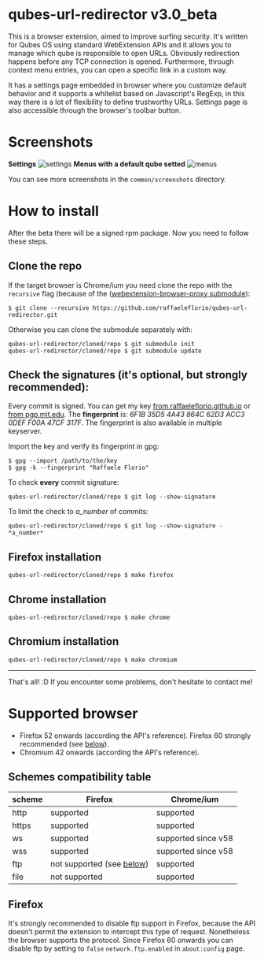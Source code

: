 # qubes-url-redirector v3.0_beta
This is a browser extension, aimed to improve surfing security. It's written for Qubes OS using standard WebExtension APIs and it allows you to manage which qube is responsible to open URLs. Obviously redirection happens before any TCP connection is opened. Furthermore, through context menu entries, you can open a specific link in a custom way.

It has a settings page embedded in browser where you customize default behavior and it supports a whitelist based on Javascript's RegExp, in this way there is a lot of flexibility to define trustworthy URLs. Settings page is also accessible through the browser's toolbar button.

# Screenshots
**Settings**
![settings](https://raw.githubusercontent.com/raffaeleflorio/qubes-url-redirector/master/common/screenshots/settings.png)
**Menus with a default qube setted**
![menus](https://raw.githubusercontent.com/raffaeleflorio/qubes-url-redirector/master/common/screenshots/menus.png)

You can see more screenshots in the `common/screenshots` directory.

# How to install
After the beta there will be a signed rpm package. Now you need to follow these steps.

## Clone the repo

If the target browser is Chrome/ium you need clone the repo with the `recursive` flag (because of the ([webextension-browser-proxy submodule](https://github.com/raffaeleflorio/webextension-browser-proxy)):
```
$ git clone --recursive https://github.com/raffaeleflorio/qubes-url-redirector.git
```
Otherwise you can clone the submodule separately with:
```
qubes-url-redirector/cloned/repo $ git submodule init
qubes-url-redirector/cloned/repo $ git submodule update
```

## Check the signatures (it's optional, but strongly recommended):
Every commit is signed. You can get my key [from raffaeleflorio.github.io](https://raffaeleflorio.github.io/resources/pgp.asc) or [from pgp.mit.edu](https://pgp.mit.edu/pks/lookup?op=get&search=0x0deff00a47cf317f). The **fingerprint** is: _6F1B 35D5 4A43 864C 62D3  ACC3 0DEF F00A 47CF 317F_. The fingerprint is also available in multiple keyserver.

Import the key and verify its fingerprint in gpg:
```
$ gpg --import /path/to/the/key
$ gpg -k --fingerprint "Raffaele Florio"
```

To check **every** commit signature:
```
qubes-url-redirector/cloned/repo $ git log --show-signature
```

To limit the check to *a_number* of commits:
```
qubes-url-redirector/cloned/repo $ git log --show-signature -*a_number*
```

## Firefox installation
`qubes-url-redirector/cloned/repo $ make firefox`

## Chrome installation
`qubes-url-redirector/cloned/repo $ make chrome`

## Chromium installation
`qubes-url-redirector/cloned/repo $ make chromium`

---

That's all! :D
If you encounter some problems, don't hesitate to contact me!

# Supported browser
- Firefox 52 onwards (according the API's reference). Firefox 60 strongly recommended (see [below](#firefox-1)).
- Chromium 42 onwards (according the API's reference).

## Schemes compatibility table
| scheme | Firefox | Chrome/ium |
|---|---|---|
| http | supported | supported |
| https | supported | supported |
| ws | supported | supported since v58 |
| wss | supported | supported since v58|
| ftp | not supported (see [below](#firefox-1)) | supported |
| file | not supported | supported |

## Firefox
It's strongly recommended to disable ftp support in Firefox, because the API doesn't permit the extension to intercept this type of request. Nonetheless the browser supports the protocol. Since Firefox 60 onwards you can disable ftp by setting to `false` `network.ftp.enabled` in `about:config` page.